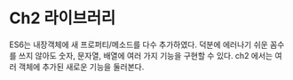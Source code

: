# Ch2 라이브러리

ES6는 내장객체에 새 프로퍼티/메소드를 다수 추가하였다.
덕분에 에러나기 쉬운 꼼수를 쓰지 않아도 숫자, 문자열, 배열에 여러 가지 기능을 구현할 수 있다.
ch2 에서는 여러 객체에 추가된 새로운 기능을 둘러본다.